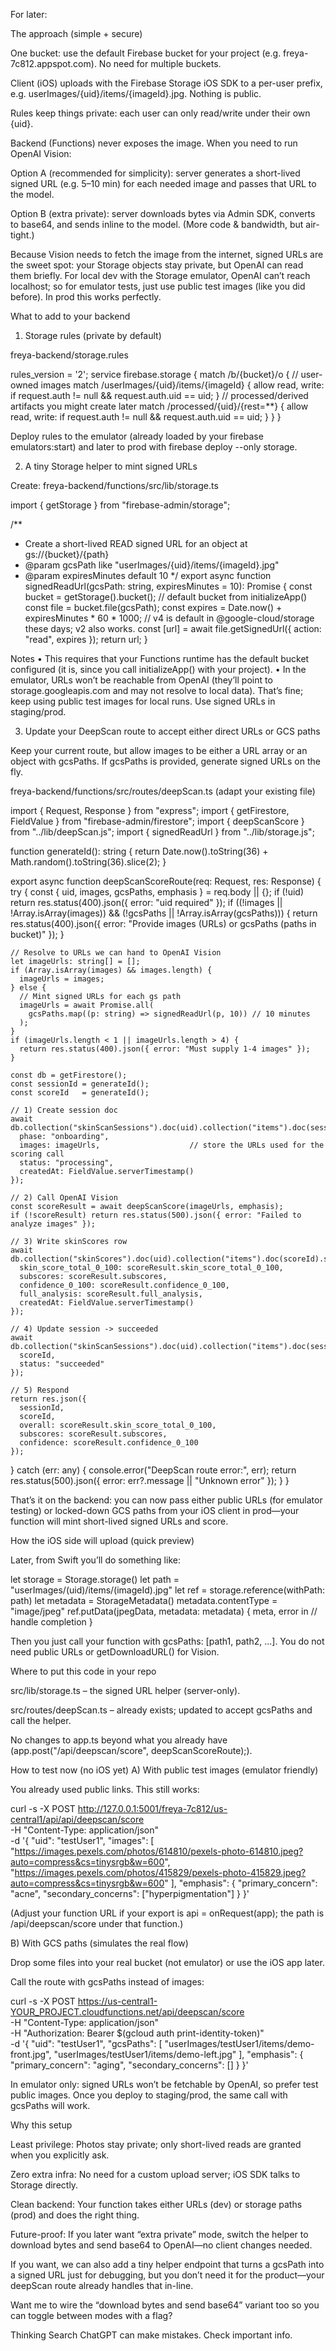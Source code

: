 For later:

The approach (simple + secure)

One bucket: use the default Firebase bucket for your project (e.g. freya-7c812.appspot.com). No need for multiple buckets.

Client (iOS) uploads with the Firebase Storage iOS SDK to a per-user prefix, e.g. userImages/{uid}/items/{imageId}.jpg. Nothing is public.

Rules keep things private: each user can only read/write under their own {uid}.

Backend (Functions) never exposes the image. When you need to run OpenAI Vision:

Option A (recommended for simplicity): server generates a short-lived signed URL (e.g. 5–10 min) for each needed image and passes that URL to the model.

Option B (extra private): server downloads bytes via Admin SDK, converts to base64, and sends inline to the model. (More code & bandwidth, but air-tight.)

Because Vision needs to fetch the image from the internet, signed URLs are the sweet spot: your Storage objects stay private, but OpenAI can read them briefly. For local dev with the Storage emulator, OpenAI can’t reach localhost; so for emulator tests, just use public test images (like you did before). In prod this works perfectly.

What to add to your backend
1) Storage rules (private by default)

freya-backend/storage.rules

rules_version = '2';
service firebase.storage {
  match /b/{bucket}/o {
    // user-owned images
    match /userImages/{uid}/items/{imageId} {
      allow read, write: if request.auth != null && request.auth.uid == uid;
    }
    // processed/derived artifacts you might create later
    match /processed/{uid}/{rest=**} {
      allow read, write: if request.auth != null && request.auth.uid == uid;
    }
  }
}


Deploy rules to the emulator (already loaded by your firebase emulators:start) and later to prod with firebase deploy --only storage.

2) A tiny Storage helper to mint signed URLs

Create: freya-backend/functions/src/lib/storage.ts

import { getStorage } from "firebase-admin/storage";

/**
 * Create a short-lived READ signed URL for an object at gs://{bucket}/{path}
 * @param gcsPath like "userImages/{uid}/items/{imageId}.jpg"
 * @param expiresMinutes default 10
 */
export async function signedReadUrl(gcsPath: string, expiresMinutes = 10): Promise<string> {
  const bucket = getStorage().bucket(); // default bucket from initializeApp()
  const file = bucket.file(gcsPath);
  const expires = Date.now() + expiresMinutes * 60 * 1000;
  // v4 is default in @google-cloud/storage these days; v2 also works.
  const [url] = await file.getSignedUrl({ action: "read", expires });
  return url;
}


Notes
• This requires that your Functions runtime has the default bucket configured (it is, since you call initializeApp() with your project).
• In the emulator, URLs won’t be reachable from OpenAI (they’ll point to storage.googleapis.com and may not resolve to local data). That’s fine; keep using public test images for local runs. Use signed URLs in staging/prod.

3) Update your DeepScan route to accept either direct URLs or GCS paths

Keep your current route, but allow images to be either a URL array or an object with gcsPaths. If gcsPaths is provided, generate signed URLs on the fly.

freya-backend/functions/src/routes/deepScan.ts (adapt your existing file)

import { Request, Response } from "express";
import { getFirestore, FieldValue } from "firebase-admin/firestore";
import { deepScanScore } from "../lib/deepScan.js";
import { signedReadUrl } from "../lib/storage.js";

function generateId(): string {
  return Date.now().toString(36) + Math.random().toString(36).slice(2);
}

export async function deepScanScoreRoute(req: Request, res: Response) {
  try {
    const { uid, images, gcsPaths, emphasis } = req.body || {};
    if (!uid) return res.status(400).json({ error: "uid required" });
    if ((!images || !Array.isArray(images)) && (!gcsPaths || !Array.isArray(gcsPaths))) {
      return res.status(400).json({ error: "Provide images (URLs) or gcsPaths (paths in bucket)" });
    }

    // Resolve to URLs we can hand to OpenAI Vision
    let imageUrls: string[] = [];
    if (Array.isArray(images) && images.length) {
      imageUrls = images;
    } else {
      // Mint signed URLs for each gs path
      imageUrls = await Promise.all(
        gcsPaths.map((p: string) => signedReadUrl(p, 10)) // 10 minutes
      );
    }
    if (imageUrls.length < 1 || imageUrls.length > 4) {
      return res.status(400).json({ error: "Must supply 1-4 images" });
    }

    const db = getFirestore();
    const sessionId = generateId();
    const scoreId   = generateId();

    // 1) Create session doc
    await db.collection("skinScanSessions").doc(uid).collection("items").doc(sessionId).set({
      phase: "onboarding",
      images: imageUrls,                    // store the URLs used for the scoring call
      status: "processing",
      createdAt: FieldValue.serverTimestamp()
    });

    // 2) Call OpenAI Vision
    const scoreResult = await deepScanScore(imageUrls, emphasis);
    if (!scoreResult) return res.status(500).json({ error: "Failed to analyze images" });

    // 3) Write skinScores row
    await db.collection("skinScores").doc(uid).collection("items").doc(scoreId).set({
      skin_score_total_0_100: scoreResult.skin_score_total_0_100,
      subscores: scoreResult.subscores,
      confidence_0_100: scoreResult.confidence_0_100,
      full_analysis: scoreResult.full_analysis,
      createdAt: FieldValue.serverTimestamp()
    });

    // 4) Update session -> succeeded
    await db.collection("skinScanSessions").doc(uid).collection("items").doc(sessionId).update({
      scoreId,
      status: "succeeded"
    });

    // 5) Respond
    return res.json({
      sessionId,
      scoreId,
      overall: scoreResult.skin_score_total_0_100,
      subscores: scoreResult.subscores,
      confidence: scoreResult.confidence_0_100
    });
  } catch (err: any) {
    console.error("DeepScan route error:", err);
    return res.status(500).json({ error: err?.message || "Unknown error" });
  }
}


That’s it on the backend: you can now pass either public URLs (for emulator testing) or locked-down GCS paths from your iOS client in prod—your function will mint short-lived signed URLs and score.

How the iOS side will upload (quick preview)

Later, from Swift you’ll do something like:

let storage = Storage.storage()
let path = "userImages/\(uid)/items/\(imageId).jpg"
let ref = storage.reference(withPath: path)
let metadata = StorageMetadata()
metadata.contentType = "image/jpeg"
ref.putData(jpegData, metadata: metadata) { meta, error in
  // handle completion
}


Then you just call your function with gcsPaths: [path1, path2, ...]. You do not need public URLs or getDownloadURL() for Vision.

Where to put this code in your repo

src/lib/storage.ts – the signed URL helper (server-only).

src/routes/deepScan.ts – already exists; updated to accept gcsPaths and call the helper.

No changes to app.ts beyond what you already have (app.post("/api/deepscan/score", deepScanScoreRoute);).

How to test now (no iOS yet)
A) With public test images (emulator friendly)

You already used public links. This still works:

curl -s -X POST http://127.0.0.1:5001/freya-7c812/us-central1/api/api/deepscan/score \
  -H "Content-Type: application/json" \
  -d '{
    "uid": "testUser1",
    "images": [
      "https://images.pexels.com/photos/614810/pexels-photo-614810.jpeg?auto=compress&cs=tinysrgb&w=600",
      "https://images.pexels.com/photos/415829/pexels-photo-415829.jpeg?auto=compress&cs=tinysrgb&w=600"
    ],
    "emphasis": { "primary_concern": "acne", "secondary_concerns": ["hyperpigmentation"] }
  }'


(Adjust your function URL if your export is api = onRequest(app); the path is /api/deepscan/score under that function.)

B) With GCS paths (simulates the real flow)

Drop some files into your real bucket (not emulator) or use the iOS app later.

Call the route with gcsPaths instead of images:

curl -s -X POST https://us-central1-YOUR_PROJECT.cloudfunctions.net/api/deepscan/score \
  -H "Content-Type: application/json" \
  -H "Authorization: Bearer $(gcloud auth print-identity-token)" \
  -d '{
    "uid": "testUser1",
    "gcsPaths": [
      "userImages/testUser1/items/demo-front.jpg",
      "userImages/testUser1/items/demo-left.jpg"
    ],
    "emphasis": { "primary_concern": "aging", "secondary_concerns": [] }
  }'


In emulator only: signed URLs won’t be fetchable by OpenAI, so prefer test public images. Once you deploy to staging/prod, the same call with gcsPaths will work.

Why this setup

Least privilege: Photos stay private; only short-lived reads are granted when you explicitly ask.

Zero extra infra: No need for a custom upload server; iOS SDK talks to Storage directly.

Clean backend: Your function takes either URLs (dev) or storage paths (prod) and does the right thing.

Future-proof: If you later want “extra private” mode, switch the helper to download bytes and send base64 to OpenAI—no client changes needed.

If you want, we can also add a tiny helper endpoint that turns a gcsPath into a signed URL just for debugging, but you don’t need it for the product—your deepScan route already handles that in-line.

Want me to wire the “download bytes and send base64” variant too so you can toggle between modes with a flag?

Thinking
Search
ChatGPT can make mistakes. Check important info.